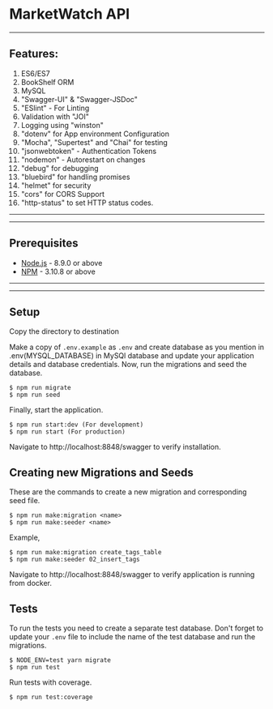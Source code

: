 
# MarketWatch API
---
## Features:
1. ES6/ES7
2. BookShelf ORM
3. MySQL
4. "Swagger-UI" & "Swagger-JSDoc"
5. "ESlint" - For Linting
6. Validation with "JOI"
7. Logging using "winston"
8. "dotenv" for App environment Configuration
9. "Mocha", "Supertest" and "Chai" for testing
10. "jsonwebtoken" - Authentication Tokens
11. "nodemon" - Autorestart on changes
12. "debug" for debugging
13. "bluebird" for handling promises
14. "helmet" for security
15. "cors" for CORS Support
16. "http-status" to set HTTP status codes.
---

---
## Prerequisites

* [Node.js](https://nodejs.org) - 8.9.0 or above
* [NPM](https://docs.npmjs.com/getting-started/installing-node) - 3.10.8 or above
---

---
## Setup

Copy the directory to destination

Make a copy of `.env.example` as `.env` and create database as you mention in .env(MYSQL_DATABASE) in MySQl database and update your application details and database credentials. Now, run the migrations and seed the database.

    $ npm run migrate
    $ npm run seed

Finally, start the application.

    $ npm run start:dev (For development)
    $ npm run start (For production)

Navigate to http://localhost:8848/swagger to verify installation.

## Creating new Migrations and Seeds

These are the commands to create a new migration and corresponding seed file.

    $ npm run make:migration <name>
    $ npm run make:seeder <name>

Example,

    $ npm run make:migration create_tags_table
    $ npm run make:seeder 02_insert_tags


Navigate to http://localhost:8848/swagger to verify application is running from docker.


## Tests

To run the tests you need to create a separate test database. Don't forget to update your `.env` file to include the name of the test database and run the migrations.

    $ NODE_ENV=test yarn migrate
    $ npm run test

Run tests with coverage.

    $ npm run test:coverage

